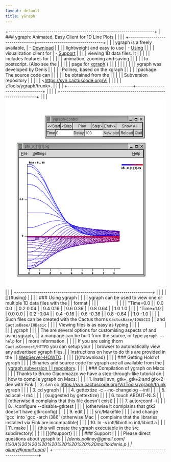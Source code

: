 ```yaml
---
layout: default
title: yGraph
---
```

+-----------------------------------------------------------------------+
| ### ygraph: Animated, Easy Client for 1D Line Plots                   |
|                                                                       |
| +--------------------------------+--------------------------------+   |
| | ygraph is a freely available,  | -   [Download](#download)      |   |
| | lightweight and easy to use    | -   [Using](#using)            |   |
| | visualization client for       | -   [Support](#support)        |   |
| | viewing 1D data files. It      |                                |   |
| | includes features for          |                                |   |
| | animation, zooming and saving  |                                |   |
| | to postscript. (Also see the   |                                |   |
| | page for [xgraph](../xGraph).) |                                |   |
| |                                |                                |   |
| | ygraph was developed by Denis  |                                |   |
| | Pollney, based on the xgraph   |                                |   |
| | package. The source code can   |                                |   |
| | be obtained from the           |                                |   |
| | Subversion repository          |                                |   |
| | <https://svn.cactuscode.org/Vi |                                |   |
| | zTools/ygraph/trunk>.          |                                |   |
| +--------------------------------+--------------------------------+   |
|                                                                       |
| +------------------------------------------------------------------+  |
| | [![XGraph Image](yGraph.gif)](yGraph.gif)                        |  |
| +------------------------------------------------------------------+  |
|                                                                       |
| []{#using}                                                            |
|                                                                       |
| ### Using ygraph                                                      |
|                                                                       |
| ygraph can be used to view one or multiple 1D data files with the     |
| format                                                                |
|                                                                       |
| `       `                                                             |
|                                                                       |
|     "Time=0.0                                                         |
|     0.0  0.0                                                          |
|     0.2  0.04                                                         |
|     0.4  0.16                                                         |
|     0.6  0.36                                                         |
|     0.8  0.64                                                         |
|     1.0  1.0                                                          |
|                                                                       |
|     "Time=1.0                                                         |
|     0.0  0.0                                                          |
|     0.2 -0.04                                                         |
|     0.4 -0.16                                                         |
|     0.6 -0.36                                                         |
|     0.8 -0.64                                                         |
|     1.0 -1.0                                                          |
|                                                                       |
| Such files can be created with the Cactus thorns `CactusBase/IOASCII` |
| and `CactusBase/IOBasic`                                              |
|                                                                       |
| Viewing files is as easy as typing                                    |
|                                                                       |
| `          `                                                          |
|                                                                       |
|     ygraph <data filename> <data filename>                            |
|                                                                       |
| The are several options for customising aspects of and using ygraph,  |
| a manpage can be built from the source, or type `ygraph --help` for   |
| more information.                                                     |
|                                                                       |
| If you are using thorn `CactusConnect/HTTPD` you can setup your       |
| browser to automatically view any advertised ygraph files.            |
| Instructions on how to do this are provided in the                    |
| [WebServer-HOWTO](/documentation/tutorials/webServerHowTo.txt).       |
|                                                                       |
| []{#download}                                                         |
|                                                                       |
| ### Getting Hold of ygraph                                            |
|                                                                       |
| Binaries and source code for ygraph are all available from the        |
| [ygraph subversion                                                    |
| repository](https://svn.cactuscode.org/VizTools/ygraph/trunk).        |
|                                                                       |
| ### Compilation of ygraph on Macs                                     |
|                                                                       |
| Thanks to Bruno Giacomazzo we have a step-through-like tutorial on    |
| how to compile ygraph on Macs:                                        |
|                                                                       |
| 1.  install svn, gtk+, gtk+2 and gtk+2-dev with Fink                  |
| 2.  svn co https://svn.cactuscode.org/VizTools/ygraph/trunk ygraph    |
|                                                                       |
| 3.  cd ygraph                                                         |
|                                                                       |
| 4.  gettextize -c --no-changelog --intl                               |
|                                                                       |
| 5.  aclocal -I m4                                                     |
|                                                                       |
|     (suggested by gettextize)                                         |
|                                                                       |
| 6.  touch ABOUT-NLS                                                   |
|                                                                       |
|     (otherwise it complains that this file doesn\'t exist)            |
|                                                                       |
| 7.  autoreconf -i                                                     |
|                                                                       |
| 8.  ./configure --disable-gtktest                                     |
|                                                                       |
|     (otherwise it comlplains that gtk2 doesn\'t have gtk-config)      |
|                                                                       |
| 9.  edit                                                              |
|                                                                       |
|         src/Makefile                                                  |
|                                                                       |
|     and change \'gcc\' into \'gcc -arch i386\' (otherwise Mac         |
|     complains that the libraries installed via Fink are incompatible) |
|                                                                       |
| 10. ln -s intl/libintl.rc intl/libintl.a                              |
|                                                                       |
| 11. make                                                              |
|                                                                       |
|     (this will create the ygraph executable in the src subdirectory)  |
|                                                                       |
| []{#support}                                                          |
|                                                                       |
| ### Support                                                           |
|                                                                       |
| Please direct questions about ygraph to                               |
| *[denis.pollney\@gmail.com](%0A%20%20%20%20%20%20%20%20mailto:denis.p |
| ollney@gmail.com)*                                                    |
+-----------------------------------------------------------------------+
